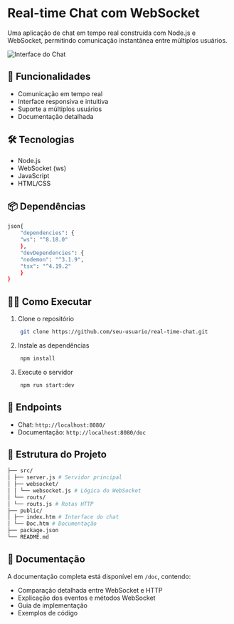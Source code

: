 # Real-time Chat com WebSocket

Uma aplicação de chat em tempo real construída com Node.js e WebSocket, permitindo comunicação instantânea entre múltiplos usuários.

![Interface do Chat](ImgReal-timeCHAT.png)

## 🚀 Funcionalidades

- Comunicação em tempo real
- Interface responsiva e intuitiva
- Suporte a múltiplos usuários
- Documentação detalhada

## 🛠️ Tecnologias

- Node.js
- WebSocket (ws)
- JavaScript
- HTML/CSS

## 📦 Dependências

```bash
json{
    "dependencies": {
    "ws": "^8.18.0"
    },
    "devDependencies": {
    "nodemon": "^3.1.9",
    "tsx": "^4.19.2"
    }
}
```


## 🏃‍♂️ Como Executar

1. Clone o repositório
```bash
    git clone https://github.com/seu-usuario/real-time-chat.git
```

2. Instale as dependências
```bash
    npm install
```
3. Execute o servidor
```bash
    npm run start:dev
```


## 📍 Endpoints

- Chat: `http://localhost:8080/`
- Documentação: `http://localhost:8080/doc`

## 📁 Estrutura do Projeto
```bash
├── src/
│ ├── server.js # Servidor principal
│ ├── websocket/
│ │ └── websocket.js # Lógica do WebSocket
│ └── routs/
│ └── routs.js # Rotas HTTP
├── public/
│ ├── index.htm # Interface do chat
│ └── Doc.htm # Documentação
├── package.json
└── README.md
```


## 📖 Documentação

A documentação completa está disponível em `/doc`, contendo:
- Comparação detalhada entre WebSocket e HTTP
- Explicação dos eventos e métodos WebSocket
- Guia de implementação
- Exemplos de código